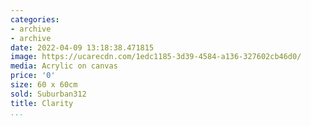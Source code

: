 ```yaml
---
categories:
- archive
- archive
date: 2022-04-09 13:18:38.471815
image: https://ucarecdn.com/1edc1185-3d39-4584-a136-327602cb46d0/
media: Acrylic on canvas
price: '0'
size: 60 x 60cm
sold: Suburban312
title: Clarity
...
```

